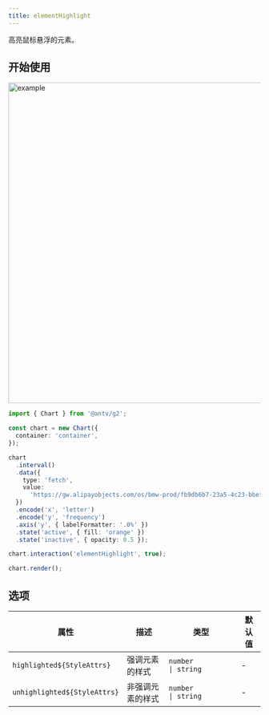 ```yaml
---
title: elementHighlight
---
```


高亮鼠标悬浮的元素。

## 开始使用

<img alt="example" src="https://gw.alipayobjects.com/zos/raptor/1670296745624/element-highlight.gif" width="640">

```ts
import { Chart } from '@antv/g2';

const chart = new Chart({
  container: 'container',
});

chart
  .interval()
  .data({
    type: 'fetch',
    value:
      'https://gw.alipayobjects.com/os/bmw-prod/fb9db6b7-23a5-4c23-bbef-c54a55fee580.csv',
  })
  .encode('x', 'letter')
  .encode('y', 'frequency')
  .axis('y', { labelFormatter: '.0%' })
  .state('active', { fill: 'orange' })
  .state('inactive', { opacity: 0.5 });

chart.interaction('elementHighlight', true);

chart.render();
```

## 选项

| 属性                         | 描述             | 类型                           | 默认值 |
| ---------------------------- | ---------------- | ------------------------------ | ------ |
| `highlighted${StyleAttrs}`   | 强调元素的样式   | `number             \| string` | -      |
| `unhighlighted${StyleAttrs}` | 非强调元素的样式 | `number             \| string` | -      |

